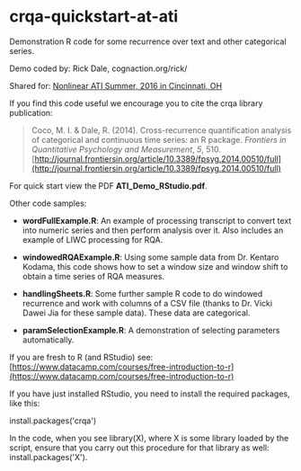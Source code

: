 # crqa-quickstart-at-ati

Demonstration R code for some recurrence over text and other categorical series.

Demo coded by: Rick Dale, cognaction.org/rick/ 

Shared for: [Nonlinear ATI Summer, 2016 in Cincinnati, OH](http://www.apa.org/science/resources/ati/nonlinear.aspx)

If you find this code useful we encourage you to cite the crqa library publication:
 
> Coco, M. I. & Dale, R. (2014). Cross-recurrence quantification analysis of categorical and continuous time series: an R package. *Frontiers in Quantitative Psychology and Measurement*, *5*, 510.
> [http://journal.frontiersin.org/article/10.3389/fpsyg.2014.00510/full](http://journal.frontiersin.org/article/10.3389/fpsyg.2014.00510/full)

For quick start view the PDF **ATI_Demo_RStudio.pdf**. 

Other code samples:

* **wordFullExample.R**: An example of processing transcript to convert text into numeric series and then perform analysis over it. Also includes an example of LIWC processing for RQA.

* **windowedRQAExample.R**: Using some sample data from Dr. Kentaro Kodama, this code shows how to set a window size and window shift to obtain a time series of RQA measures.

* **handlingSheets.R**: Some further sample R code to do windowed recurrence and work with columns of a CSV file (thanks to Dr. Vicki Dawei Jia for these sample data). These data are categorical.

* **paramSelectionExample.R**: A demonstration of selecting parameters automatically.

If you are fresh to R (and RStudio) see: [https://www.datacamp.com/courses/free-introduction-to-r](https://www.datacamp.com/courses/free-introduction-to-r)

If you have just installed RStudio, you need to install the required packages, like this:

install.packages('crqa')

In the code, when you see library(X), where X is some library loaded by the script, ensure that you carry out this procedure for that library as well: install.packages('X').





